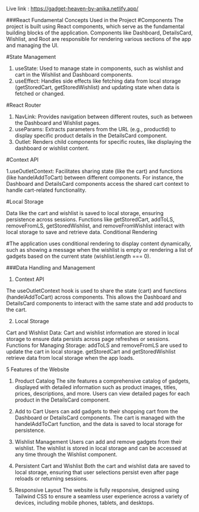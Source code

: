 Live link : https://gadget-heaven-by-anika.netlify.app/

###React Fundamental Concepts Used in the Project
#Components
The project is built using React components, which serve as the fundamental building blocks of the application. Components like Dashboard, DetailsCard, Wishlist, and Root are responsible for rendering various sections of the app and managing the UI.

#State Management

1. useState: Used to manage state in components, such as wishlist and cart in the Wishlist and Dashboard components.
2. useEffect: Handles side effects like fetching data from local storage (getStoredCart, getStoredWishlist) and updating state when data is fetched or changed.

#React Router

1. NavLink: Provides navigation between different routes, such as between the Dashboard and Wishlist pages.
2. useParams: Extracts parameters from the URL (e.g., productId) to display specific product details in the DetailsCard component.
3. Outlet: Renders child components for specific routes, like displaying the dashboard or wishlist content.

#Context API

1.useOutletContext: Facilitates sharing state (like the cart) and functions (like handelAddToCart) between different components. For instance, the Dashboard and DetailsCard components access the shared cart context to handle cart-related functionality.

#Local Storage

Data like the cart and wishlist is saved to local storage, ensuring persistence across sessions. Functions like getStoredCart, addToLS, removeFromLS, getStoredWishlist, and removeFromWishlist interact with local storage to save and retrieve data.
Conditional Rendering

#The application uses conditional rendering to display content dynamically, such as showing a message when the wishlist is empty or rendering a list of gadgets based on the current state (wishlist.length === 0).

###Data Handling and Management

1. Context API

The useOutletContext hook is used to share the state (cart) and functions (handelAddToCart) across components. This allows the Dashboard and DetailsCard components to interact with the same state and add products to the cart.

2. Local Storage

Cart and Wishlist Data: Cart and wishlist information are stored in local storage to ensure data persists across page refreshes or sessions.
Functions for Managing Storage:
addToLS and removeFromLS are used to update the cart in local storage.
getStoredCart and getStoredWishlist retrieve data from local storage when the app loads.

5 Features of the Website

1. Product Catalog
   The site features a comprehensive catalog of gadgets, displayed with detailed information such as product images, titles, prices, descriptions, and more. Users can view detailed pages for each product in the DetailsCard component.

2. Add to Cart
   Users can add gadgets to their shopping cart from the Dashboard or DetailsCard components. The cart is managed with the handelAddToCart function, and the data is saved to local storage for persistence.

3. Wishlist Management
   Users can add and remove gadgets from their wishlist. The wishlist is stored in local storage and can be accessed at any time through the Wishlist component.

4. Persistent Cart and Wishlist
   Both the cart and wishlist data are saved to local storage, ensuring that user selections persist even after page reloads or returning sessions.

5. Responsive Layout
   The website is fully responsive, designed using Tailwind CSS to ensure a seamless user experience across a variety of devices, including mobile phones, tablets, and desktops.
